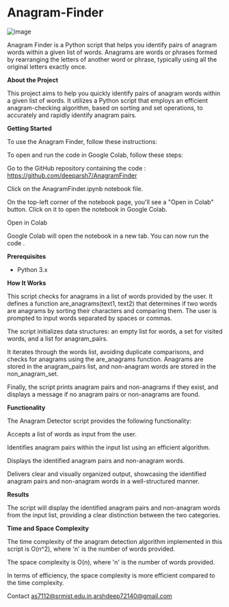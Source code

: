 # Anagram-Finder

![image](https://github.com/deeparsh7/AnagramFinder/assets/121679549/04e0ab8a-6476-4dc9-a676-305c911019fe)


Anagram Finder is a Python script that helps you identify pairs of anagram words within a given list of words. Anagrams are words or phrases formed by rearranging the letters of another word or phrase, typically using all the original letters exactly once.

**About the Project**

This project aims to help you quickly identify pairs of anagram words within a given list of words. It utilizes a Python script that employs an efficient anagram-checking algorithm, based on sorting and set operations, to accurately and rapidly identify anagram pairs.

**Getting Started**

To use the Anagram Finder, follow these instructions:

To open and run the code in Google Colab, follow these steps:

Go to the GitHub repository containing the code : https://github.com/deeparsh7/AnagramFinder

Click on the AnagramFinder.ipynb notebook file.

On the top-left corner of the notebook page, you'll see a "Open in Colab" button. Click on it to open the notebook in Google Colab.

Open in Colab

Google Colab will open the notebook in a new tab. You can now run the code .

**Prerequisites**

- Python 3.x

**How It Works**

This script checks for anagrams in a list of words provided by the user. It defines a function are_anagrams(text1, text2) that determines if two words are anagrams by sorting their characters and comparing them. The user is prompted to input words separated by spaces or commas.

The script initializes data structures: an empty list for words, a set for visited words, and a list for anagram_pairs.

It iterates through the words list, avoiding duplicate comparisons, and checks for anagrams using the are_anagrams function. Anagrams are stored in the anagram_pairs list, and non-anagram words are stored in the non_anagram_set.

Finally, the script prints anagram pairs and non-anagrams if they exist, and displays a message if no anagram pairs or non-anagrams are found. 

**Functionality**

The Anagram Detector script provides the following functionality:

Accepts a list of words as input from the user.

Identifies anagram pairs within the input list using an efficient algorithm.

Displays the identified anagram pairs and non-anagram words.

Delivers clear and visually organized output, showcasing the identified anagram pairs and non-anagram words in a well-structured manner.

**Results**

The script will display the identified anagram pairs and non-anagram words from the input list, providing a clear distinction between the two categories.

**Time and Space Complexity**

The time complexity of the anagram detection algorithm implemented in this script is O(n^2), where 'n' is the number of words provided. 

The space complexity is O(n), where 'n' is the number of words provided.
 
In terms of efficiency, the space complexity is more efficient compared to the time complexity.



Contact
as7112@srmist.edu.in,arshdeep72140@gmail.com
